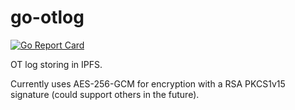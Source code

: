 # go-otlog
[![Go Report Card](https://goreportcard.com/badge/github.com/tcfw/go-otlog)](https://goreportcard.com/report/github.com/tcfw/go-otlog)

OT log storing in IPFS.

Currently uses AES-256-GCM for encryption with a RSA PKCS1v15 signature (could support others in the future).